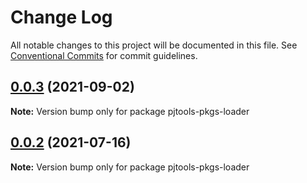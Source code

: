 # Change Log

All notable changes to this project will be documented in this file. See [Conventional Commits](https://conventionalcommits.org) for commit guidelines.

## [0.0.3](https://github.com/PJtools/pjtools-pkgs/compare/pjtools-pkgs-loader@0.0.2...pjtools-pkgs-loader@0.0.3) (2021-09-02)

**Note:** Version bump only for package pjtools-pkgs-loader

## [0.0.2](https://github.com/PJtools/pjtools-pkgs/compare/pjtools-pkgs-loader@0.0.1...pjtools-pkgs-loader@0.0.2) (2021-07-16)

**Note:** Version bump only for package pjtools-pkgs-loader
